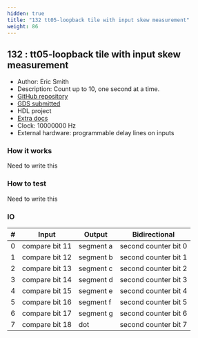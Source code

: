 ```yaml
---
hidden: true
title: "132 tt05-loopback tile with input skew measurement"
weight: 86
---
```


## 132 : tt05-loopback tile with input skew measurement

* Author: Eric Smith
* Description: Count up to 10, one second at a time.
* [GitHub repository](https://github.com/ericsmi/tt05-loopback-with-skew)
* [GDS submitted](https://github.com/ericsmi/tt05-loopback-with-skew/actions/runs/6724452761)
* HDL project
* [Extra docs]()
* Clock: 10000000 Hz
* External hardware: programmable delay lines on inputs



### How it works

Need to write this


### How to test

Need to write this


### IO

| # | Input        | Output       | Bidirectional      |
|---|--------------|--------------| -------------------|
| 0 | compare bit 11  | segment a | second counter bit 0 |
| 1 | compare bit 12  | segment b | second counter bit 1 |
| 2 | compare bit 13  | segment c | second counter bit 2 |
| 3 | compare bit 14  | segment d | second counter bit 3 |
| 4 | compare bit 15  | segment e | second counter bit 4 |
| 5 | compare bit 16  | segment f | second counter bit 5 |
| 6 | compare bit 17  | segment g | second counter bit 6 |
| 7 | compare bit 18  | dot | second counter bit 7 |
